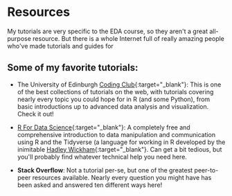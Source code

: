 # Resources

My tutorials are very specific to the EDA course, so they aren't a great all-purpose resource. But there is a whole Internet full of really amazing people who've made tutorials and guides for 

## Some of my favorite tutorials:

- The University of Edinburgh [Coding Club](https://ourcodingclub.github.io/){:target="_blank"}: This is one of the best collections of tutorials on the web, with tutorials covering nearly every topic you could hope for in R (and some Python), from basic introductions up to advanced data analysis and visualization. Check it out!

- [R For Data Science](https://r4ds.had.co.nz/index.html){:target="_blank"}: A completely free and comprehensive introduction to data manipulation and communication using R and the Tidyverse (a language for working in R developed by the inimitable [Hadley Wickham](http://hadley.nz/){:target="_blank"}. Can get a bit tedious, but you'll probably find whatever technical help you need here.  

- **Stack Overflow**: Not a tutorial per-se, but one of the greatest peer-to-peer resources available. Nearly every question you might have has been asked and answered ten different ways here!